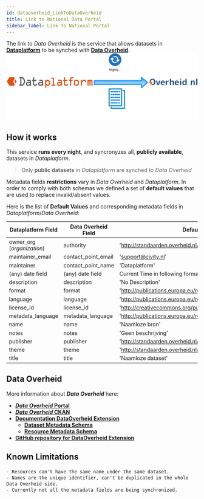 ```yaml
---
id: dataoverheid_LinkToDataOverheid
title: Link to National Data Portal
sidebar_label: Link To National Portal
---
```


The link to *Data Overheid* is the service that allows datasets in <a href="https://www.dataplatform.nl/" target="_blank">**Dataplatform**</a> to be synched with <a href="https://data.overheid.nl/" target="_blank">**Data Overheid**</a>.
![Dataplatform_To_Data_Overheid](assets/Dataplatform/LinkToDataOverheid/Dataplatform_to_Overheid.svg)

## How it works

This service **runs every night**, and syncronyzes all, **publicly available**, datasets in *Dataplatform*.

> Only **public datasets** in *Dataplatform* are synched to *Data Overheid*
  
Metadata fields **restrictions** vary in  *Data Overheid* and *Dataplatform*. 
In order to comply with both schemas we defined a set of **default values** that are used
to replace invalid/absent values.

Here is the list of **Default Values** and corresponding metadata fields in *Dataplatform*/*Data Overheid*:


| Dataplatform Field  | Data Overheid Field  | Default Value |
|---|---|---|
|owner_org (*organization*) | authority | 'http://standaarden.overheid.nl/op/terms/overig'  |
|maintainer_email | contact_point_email | 'support@civity.nl'  |
|maintainer | contact_point_name | 'Dataplatform'  |
|(any) date field | (any) date field | Current Time in following format '%Y-%m-%dT%H:%M:%S'  |
|description | description | 'No Description'  |
|format | format | 'http://publications.europa.eu/resource/authority/file-type/TXT'  |
|language | language | 'http://publications.europa.eu/resource/authority/language/NLD'  |
|license_id | license_id | 'http://creativecommons.org/publicdomain/zero/1.0/deed.nl'  |
|metadata_language | metadata_language | 'http://publications.europa.eu/resource/authority/language/NLD'  |
|name | name | 'Naamloze bron'  |
|notes | notes | 'Geen beschrijving'  |
|publisher | publisher | 'http://standaarden.overheid.nl/op/terms/overig'  |
|theme | theme | 'http://standaarden.overheid.nl/owms/terms/Bestuur'  |
|title | title | 'Naamloze dataset'  |

## Data Overheid
More information about ***Data Overheid*** here: 
- <a href="https://data.overheid.nl/" target="_blank">***Data Overheid* Portal**</a>
- <a href="https://data.overheid.nl/data/" target="_blank">***Data Overheid* CKAN**</a>
- <a href="https://ckanext-dcatdonl.readthedocs.io/en/latest/index.html" target="_blank">**Documentation DataOverheid Extension**</a>
   - <a href="https://ckanext-dcatdonl.readthedocs.io/en/latest/schema-dataset.html" target="_blank">**Dataset Metadata Schema**</a>
   - <a href="https://ckanext-dcatdonl.readthedocs.io/en/latest/schema-resource.html" target="_blank">**Resource Metadata Schema**</a>
- <a href="https://github.com/dataoverheid/ckanext-dataoverheid" target="_blank">**GitHub repository for DataOverheid Extension**</a>

## Known Limitations

    - Resources can't have the same name under the same dataset.
    - Names are the unique identifier, can't be duplicated in the whole Data Overheid side.
    - Currently not all the metadata fields are being synchronized.